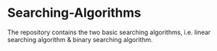 # Searching-Algorithms
The repository contains the two basic searching algorithms, i.e. linear searching algorithm &amp; binary searching algorithm.
